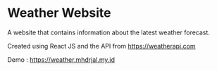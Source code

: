 # Weather Website

A website that contains information about the latest weather forecast.

Created using React JS and the API from <https://weatherapi.com>

Demo : <https://weather.mhdrjal.my.id>

